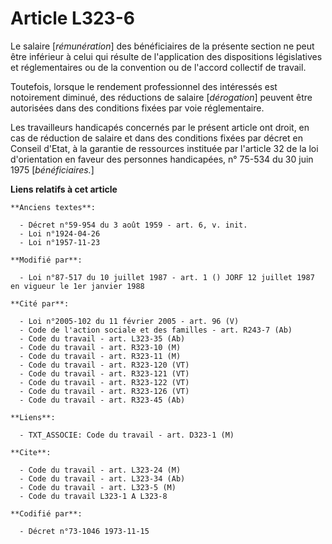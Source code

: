 # Article L323-6

Le salaire [*rémunération*] des bénéficiaires de la présente section ne peut être inférieur à celui qui résulte de
l'application des dispositions législatives et réglementaires ou de la convention ou de l'accord collectif de travail.

Toutefois, lorsque le rendement professionnel des intéressés est notoirement diminué, des réductions de salaire
[*dérogation*] peuvent être autorisées dans des conditions fixées par voie réglementaire.

Les travailleurs handicapés concernés par le présent article ont droit, en cas de réduction de salaire et dans des conditions
fixées par décret en Conseil d'Etat, à la garantie de ressources instituée par l'article 32 de la loi d'orientation en faveur
des personnes handicapées, n° 75-534 du 30 juin 1975 [*bénéficiaires.*]

**Liens relatifs à cet article**

	**Anciens textes**:

	  - Décret n°59-954 du 3 août 1959 - art. 6, v. init.
	  - Loi n°1924-04-26
	  - Loi n°1957-11-23

	**Modifié par**:

	  - Loi n°87-517 du 10 juillet 1987 - art. 1 () JORF 12 juillet 1987 en vigueur le 1er janvier 1988

	**Cité par**:

	  - Loi n°2005-102 du 11 février 2005 - art. 96 (V)
	  - Code de l'action sociale et des familles - art. R243-7 (Ab)
	  - Code du travail - art. L323-35 (Ab)
	  - Code du travail - art. R323-10 (M)
	  - Code du travail - art. R323-11 (M)
	  - Code du travail - art. R323-120 (VT)
	  - Code du travail - art. R323-121 (VT)
	  - Code du travail - art. R323-122 (VT)
	  - Code du travail - art. R323-126 (VT)
	  - Code du travail - art. R323-45 (Ab)

	**Liens**:

	  - TXT_ASSOCIE: Code du travail - art. D323-1 (M)

	**Cite**:

	  - Code du travail - art. L323-24 (M)
	  - Code du travail - art. L323-34 (Ab)
	  - Code du travail - art. L323-5 (M)
	  - Code du travail L323-1 A L323-8

	**Codifié par**:

	  - Décret n°73-1046 1973-11-15
